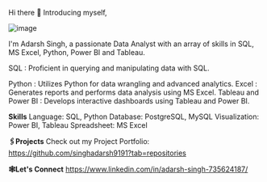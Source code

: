 Hi there 👋 Introducing myself,

![image](https://github.com/singhadarsh9191/singhadarsh9191/assets/135518627/b18cfd27-77ec-40af-9957-bfc67f3b5ff5)


I'm Adarsh Singh, a passionate Data Analyst with an array of skills in SQL, MS Excel, Python, Power BI and Tableau.

SQL : Proficient in querying and manipulating data with SQL.

Python : Utilizes Python for data wrangling and advanced analytics.
Excel : Generates reports and performs data analysis using MS Excel.
Tableau and Power BI : Develops interactive dashboards using Tableau and Power BI.

**Skills**
Language: SQL, Python
Database: PostgreSQL, MySQL
Visualization: Power BI, Tableau
Spreadsheet: MS Excel

**🖇️Projects**
Check out my Project Portfolio: https://github.com/singhadarsh9191?tab=repositories

**🕸️Let's Connect**
https://www.linkedin.com/in/adarsh-singh-735624187/
